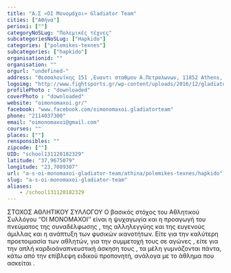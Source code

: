 ```yaml
---
title: "Α.Σ «ΟΙ Μονομάχοι» Gladiator Team"
cities: ["Αθήνα"]
perioxi: [""]
categoryNoSLug: "Πολεμικές τέχνες"
subcategoriesNoSLug: ["Hapkido"]
categories: ["polemikes-texnes"]
subcategories: ["hapkido"]
organisationid: ""
organisation: ""
orgurl: "undefined-"
address: "Θεσσαλονίκης 151 ,Εναντι σταθμου Α.Πετραλωνων, 11852 Athens, Greece"
logoimg: "http://www.fightsports.gr/wp-content/uploads/2016/12/gladiator-team-monomaxoi-logo.jpg"
profilePhoto : "downloaded"
coverPhoto : "downloaded"
website: "oimonomaxoi.gr/"
facebook: "www.facebook.com/oimonomaxoi.gladiatorteam"
phone: "2114037300"
email: "oimonomaxoi@gmail.com"
courses: ""
places: [""]
rensponsibles: ""
zipcode: [""]
UID: "school131120182329"
latitude: "37,9675079"
longitude: "23,7089307"
url: "a-s-oi-monomaxoi-gladiator-team/athina/polemikes-texnes/hapkido"
slug: "a-s-oi-monomaxoi-gladiator-team"
aliases:
    - /school131120182329
---
```





ΣΤΟΧΟΣ ΑΘΛΗΤΙΚΟΥ ΣΥΛΛΟΓΟΥ Ο βασικός στόχος του Αθλητικού Συλλόγου ‘’ΟΙ ΜΟΝΟΜΑΧΟΙ’’ είναι η ψυχαγωγία και η προαγωγή του πνεύματος της συναδέλφωσης , της αλληλεγγύης και της ευγενούς άμιλλας και η ανάπτυξη των φυσικών ικανοτήτων. Είτε για την καλύτερη προετοιμασία των αθλητών, για την συμμετοχή τους σε αγώνες , είτε για την απλή καρδιοάναπνευστική άσκηση τους , τα μέλη γυμνάζονται πάντα, κάτω από την επίβλεψη ειδικού προπονητή, ανάλογα με το άθλημα που ασκείται .